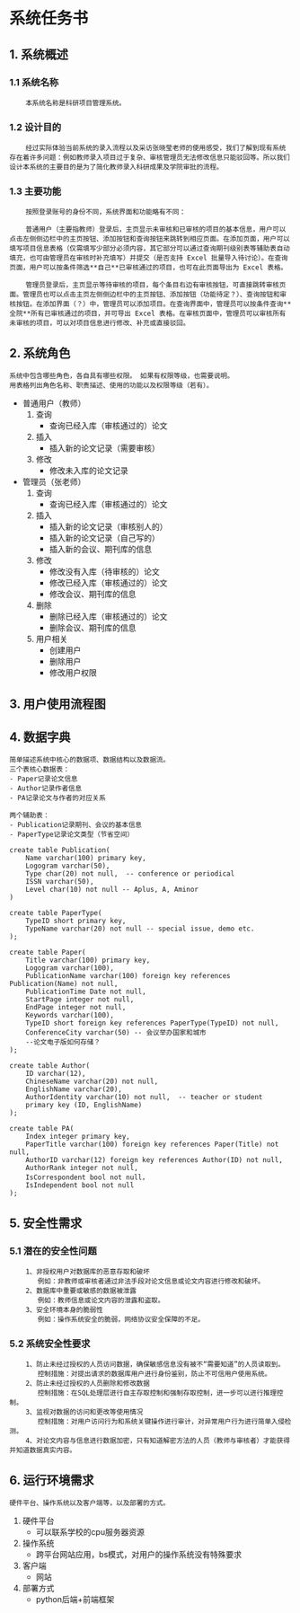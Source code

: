 # 系统任务书
## 1. 系统概述
### 1.1 系统名称
        本系统名称是科研项目管理系统。
### 1.2 设计目的    
        经过实际体验当前系统的录入流程以及采访张晓莹老师的使用感受，我们了解到现有系统存在着许多问题：例如教师录入项目过于复杂、审核管理员无法修改信息只能驳回等。所以我们设计本系统的主要目的是为了简化教师录入科研成果及学院审批的流程。
### 1.3 主要功能    
        按照登录账号的身份不同，系统界面和功能略有不同：
    
        普通用户（主要指教师）登录后，主页显示未审核和已审核的项目的基本信息，用户可以点击左侧侧边栏中的主页按钮、添加按钮和查询按钮来跳转到相应页面。在添加页面，用户可以填写项目信息表格（仅需填写少部分必须内容，其它部分可以通过查询期刊级别表等辅助表自动填充，也可由管理员在审核时补充填写）并提交（是否支持 Excel 批量导入待讨论）。在查询页面，用户可以按条件筛选**自己**已审核通过的项目，也可在此页面导出为 Excel 表格。

        管理员登录后，主页显示等待审核的项目，每个条目右边有审核按钮，可直接跳转审核页面。管理员也可以点击主页左侧侧边栏中的主页按钮、添加按钮（功能待定？）、查询按钮和审核按钮。在添加界面（？）中，管理员可以添加项目。在查询界面中，管理员可以按条件查询**全院**所有已审核通过的项目，并可导出 Excel 表格。在审核页面中，管理员可以审核所有未审核的项目，可以对项目信息进行修改、补充或直接驳回。
## 2. 系统角色
    系统中包含哪些角色，各自具有哪些权限。 如果有权限等级，也需要说明。
    用表格列出角色名称、职责描述、使用的功能以及权限等级（若有）。
   - 普通用户（教师）
     1. 查询
        - 查询已经入库（审核通过的）论文
     2. 插入
        - 插入新的论文记录（需要审核）
     3. 修改
        - 修改未入库的论文记录
   - 管理员（张老师）
     1. 查询
        - 查询已经入库（审核通过的）论文
     2. 插入
        - 插入新的论文记录（审核别人的）
        - 插入新的论文记录（自己写的）
        - 插入新的会议、期刊库的信息
     3. 修改
        - 修改没有入库（待审核的）论文
        - 修改已经入库（审核通过的）论文
        - 修改会议、期刊库的信息
     4. 删除
        - 删除已经入库（审核通过的）论文
        - 删除会议、期刊库的信息
     5. 用户相关
        - 创建用户
        - 删除用户
        - 修改用户权限

## 3. 用户使用流程图
## 4. 数据字典
    简单描述系统中核心的数据项、数据结构以及数据流。
    三个表核心数据表：
    - Paper记录论文信息
    - Author记录作者信息
    - PA记录论文与作者的对应关系
    
    两个辅助表：
    - Publication记录期刊、会议的基本信息
    - PaperType记录论文类型（节省空间）

```
create table Publication(
    Name varchar(100) primary key,
    Logogram varchar(50),
    Type char(20) not null,  -- conference or periodical 
    ISSN varchar(50),
    Level char(10) not null -- Aplus, A, Aminor 
)

create table PaperType(
    TypeID short primary key,
    TypeName varchar(20) not null -- special issue, demo etc.
);

create table Paper(
	Title varchar(100) primary key,
	Logogram varchar(100),
	PublicationName varchar(100) foreign key references Publication(Name) not null,
    PublicationTime Date not null,
	StartPage integer not null,
	EndPage integer not null,
    Keywords varchar(100),
    TypeID short foreign key references PaperType(TypeID) not null,
    ConferenceCity varchar(50) -- 会议举办国家和城市
    --论文电子版如何存储？
);

create table Author(
    ID varchar(12),
    ChineseName varchar(20) not null,
    EnglishName varchar(20),
    AuthorIdentity varchar(10) not null,  -- teacher or student
    primary key (ID, EnglishName)
);

create table PA(
    Index integer primary key,
    PaperTitle varchar(100) foreign key references Paper(Title) not null,
    AuthorID varchar(12) foreign key references Author(ID) not null,
    AuthorRank integer not null,
    IsCorrespondent bool not null，
    IsIndependent bool not null
);
```


## 5. 安全性需求
### 5.1 潜在的安全性问题
        1、非授权用户对数据库的恶意存取和破坏
           例如：非教师或审核者通过非法手段对论文信息或论文内容进行修改和破坏。
        2、数据库中重要或敏感的数据被泄露
           例如：教师信息或论文内容的泄露和盗取。
        3、安全环境本身的脆弱性
           例如：操作系统安全的脆弱，网络协议安全保障的不足。
### 5.2 系统安全性要求
        1、防止未经过授权的人员访问数据，确保敏感信息没有被不“需要知道”的人员读取到。
           控制措施：对提出请求的数据库用户进行身份鉴别，防止不可信用户使用系统。
        2、防止未经过授权的人员删除和修改数据
           控制措施：在SQL处理层进行自主存取控制和强制存取控制，进一步可以进行推理控制。
        3、监视对数据的访问和更改等使用情况
           控制措施：对用户访问行为和系统关键操作进行审计，对异常用户行为进行简单入侵检测。
        4、对论文内容与信息进行数据加密，只有知道解密方法的人员（教师与审核者）才能获得并知道数据真实内容。

## 6. 运行环境需求
    硬件平台、操作系统以及客户端等，以及部署的方式。
   1. 硬件平台
      - 可以联系学校的cpu服务器资源
   2. 操作系统
      - 跨平台网站应用，bs模式，对用户的操作系统没有特殊要求
   3. 客户端
      - 网站
   4. 部署方式
      - python后端+前端框架
